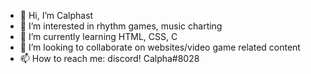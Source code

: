 - 👋 Hi, I’m Calphast
- 👀 I’m interested in rhythm games, music charting
- 🌱 I’m currently learning HTML, CSS, C
- 💞️ I’m looking to collaborate on websites/video game related content
- 📫 How to reach me: discord! Calpha#8028

<!---
Calphast/Calphast is a ✨ special ✨ repository because its `README.md` (this file) appears on your GitHub profile.
You can click the Preview link to take a look at your changes.
--->
